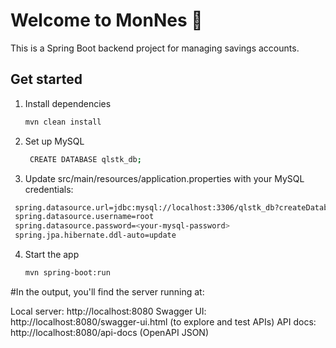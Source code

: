 # Welcome to MonNes 👋

This is a Spring Boot backend project for managing savings accounts.

## Get started

1. Install dependencies

   ```bash
   mvn clean install
   ```

2. Set up MySQL

   ```bash
    CREATE DATABASE qlstk_db;
   ```
3. Update src/main/resources/application.properties with your MySQL credentials:

  ```bash
   spring.datasource.url=jdbc:mysql://localhost:3306/qlstk_db?createDatabaseIfNotExist=true
   spring.datasource.username=root
   spring.datasource.password=<your-mysql-password>
   spring.jpa.hibernate.ddl-auto=update
  ```
4. Start the app

   ```bash
   mvn spring-boot:run
   ```

#In the output, you'll find the server running at:

Local server: http://localhost:8080
Swagger UI: http://localhost:8080/swagger-ui.html (to explore and test APIs)
API docs: http://localhost:8080/api-docs (OpenAPI JSON)
